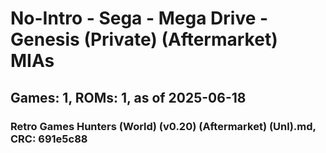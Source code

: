 # No-Intro - Sega - Mega Drive - Genesis (Private) (Aftermarket) MIAs
## Games: 1, ROMs: 1, as of 2025-06-18

### Retro Games Hunters (World) (v0.20) (Aftermarket) (Unl).md, CRC: 691e5c88
